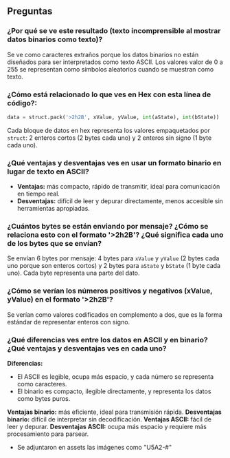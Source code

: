 ## Preguntas



### ¿Por qué se ve este resultado (texto incomprensible al mostrar datos binarios como texto)?
Se ve como caracteres extraños porque los datos binarios no están diseñados para ser interpretados como texto ASCII. 
Los valores valor de 0 a 255 se representan como símbolos aleatorios cuando se muestran como texto.


### ¿Cómo está relacionado lo que ves en Hex con esta línea de código?:

```python
data = struct.pack('>2h2B', xValue, yValue, int(aState), int(bState))
```

Cada bloque de datos en hex representa los valores empaquetados por `struct`: 2 enteros cortos (2 bytes cada uno) y 
2 enteros sin signo (1 byte cada uno).


### ¿Qué ventajas y desventajas ves en usar un formato binario en lugar de texto en ASCII?
* **Ventajas:** más compacto, rápido de transmitir, ideal para comunicación en tiempo real.
* **Desventajas:** difícil de leer y depurar directamente, menos accesible sin herramientas apropiadas.


### ¿Cuántos bytes se están enviando por mensaje? ¿Cómo se relaciona esto con el formato '>2h2B'? ¿Qué significa cada uno de los bytes que se envían?
Se envían 6 bytes por mensaje: 4 bytes para `xValue` y `yValue` (2 bytes cada uno porque son enteros cortos) y 
2 bytes para `aState` y `bState` (1 byte cada uno). Cada byte representa una parte del dato.


### ¿Cómo se verían los números positivos y negativos (xValue, yValue) en el formato '>2h2B'?
Se verían como valores codificados en complemento a dos, que es la forma estándar de representar enteros con signo.


### ¿Qué diferencias ves entre los datos en ASCII y en binario? ¿Qué ventajas y desventajas ves en cada uno?
**Diferencias:**

* El ASCII es legible, ocupa más espacio, y cada número se representa como caracteres.
* El binario es compacto, ilegible directamente, y representa los datos como bytes puros.

**Ventajas binario:** más eficiente, ideal para transmisión rápida.
**Desventajas binario:** difícil de interpretar sin decodificación.
**Ventajas ASCII:** fácil de leer y depurar.
**Desventajas ASCII:** ocupa más espacio y requiere más procesamiento para parsear.



- Se adjuntaron en assets las imágenes como "U5A2-#"

